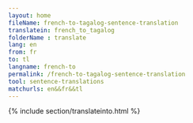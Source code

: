 ```yaml
---
layout: home
fileName: french-to-tagalog-sentence-translation
translatein: french_to_tagalog
folderName : translate
lang: en
from: fr
to: tl
langname: french-to
permalink: /french-to-tagalog-sentence-translation
tool: sentence-translations
matchurls: en&&fr&&tl
---
```

{% include section/translateinto.html %}
